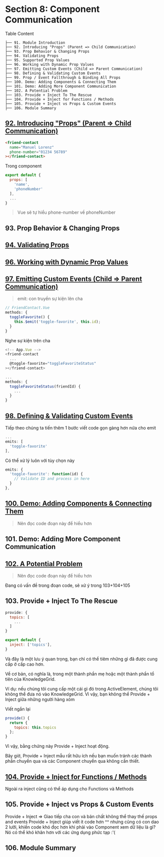 # Section 8: Component Communication

Table Content

```
├── 91. Module Introduction
├── 92. Introducing "Props" (Parent => Child Communication)
├── 93. Prop Behavior & Changing Props
├── 94. Validating Props
├── 95. Supported Prop Values
├── 96. Working with Dynamic Prop Values
├── 97. Emitting Custom Events (Child => Parent Communication)
├── 98. Defining & Validating Custom Events
├── 99. Prop / Event Fallthrough & Binding All Props
├── 100. Demo: Adding Components & Connecting Them
├── 101. Demo: Adding More Component Communication
├── 102. A Potential Problem
├── 103. Provide + Inject To The Rescue
├── 104. Provide + Inject for Functions / Methods
├── 105. Provide + Inject vs Props & Custom Events
├── 106. Module Summary
```

## [92. Introducing "Props" (Parent => Child Communication)](https://github.com/minhnv2306/vue-pet/commit/0604d5e95d5e6f9b3ff7b287383d18fd804c107e)
```html
<friend-contact
  name="Manuel Lorenz"
  phone-number="01234 56789"
></friend-contact>
```
Trong component
```js
export default {
  props: [
    'name',
    'phoneNumber'
  ],
  ...
}
```
> Vue sẽ tự hiểu phone-number về phoneNumber

## 93. Prop Behavior & Changing Props
## [94. Validating Props](https://github.com/minhnv2306/vue-pet/commit/cf18dcec513a1a93c93bde66fc2bc8c54743934a)
## [96. Working with Dynamic Prop Values](https://github.com/minhnv2306/vue-pet/commit/19cf8844d0fb189427abe2479959a5058f4f92bf)
## [97. Emitting Custom Events (Child => Parent Communication)](https://github.com/minhnv2306/vue-pet/commit/8320c5348969a0435dd51516096dd0d0ae4123da)
> emit: con truyền sự kiện lên cha
```js
// FriendContact.Vue
methods: {
  toggleFavorite() {
    this.$emit('toggle-favorite', this.id);
  }
}
```
Nghe sự kiện trên cha
```js
<!-- App.Vue -->
<friend-contact
  ...
  @toggle-favorite="toggleFavoriteStatus"
></friend-contact>

...
methods: {
  toggleFavoriteStatus(friendId) {
    ...
  }
}
```

## [98. Defining & Validating Custom Events](https://github.com/minhnv2306/vue-pet/commit/bd35b304ccde5be9cfa98941066e2bcf2c5f3f3e)
Tiếp theo chúng ta tiến thêm 1 bước viết code gọn gàng hơn nứa cho emit
```js
...
emits: [
  'toggle-favorite'
],
```
Có thể xử lý luôn với tùy chọn này
```js
emits: {
  'toggle-favorite': function(id) {
    // Validate ID and process in here
  }
},
```

## [100. Demo: Adding Components & Connecting Them](https://github.com/minhnv2306/vue-pet/commit/89b4eaa2c67a0f46f320a8b081d4ce9ca83f754a)

> Nên đọc code đoạn này để hiểu hơn

## 101. Demo: Adding More Component Communication

## [102. A Potential Problem](https://github.com/minhnv2306/vue-pet/commit/352dd9c0b755918ce1525137232925b220590d93)
> Nên đọc code đoạn này để hiểu hơn

Đang có vấn đề trong đoạn code, sẽ xử ý trong 103+104+105

## 103. Provide + Inject To The Rescue
```js
provide: {
  topics: [
    ...
  ]
}

export default {
  inject: ['topics'],
}
```
Và đây là một lưu ý quan trọng, bạn chỉ có thể tiêm những gì đã được cung cấp ở cấp cao hơn.

Về cơ bản, có nghĩa là, trong một thành phần mẹ hoặc một thành phần tổ tiên của KnowledgeGrid.

Ví dụ: nếu chúng tôi cung cấp một cái gì đó trong ActiveElement, chúng tôi không thể đưa nó vào KnowledgeGrid. Vì vậy, bạn không thể Provide + Inject giữa những người hàng xóm

Viết ngắn lại
```js
provide() {
  return {
    topics: this.topics
  };
}
```
Vì vậy, bằng chứng này Provide + Inject hoạt động.

Bây giờ, Provide + Inject mẫu rất hữu ích nếu bạn muốn tránh các thành phần chuyển qua và các Component chuyển qua không cần thiết.

## [104. Provide + Inject for Functions / Methods](https://github.com/minhnv2306/vue-pet/commit/541795c9e9a2f1278782421bd4f265f1f98c3574)
Ngoài ra inject cũng có thể áp dụng cho Functions và Methods

## 105. Provide + Inject vs Props & Custom Events

Provide + Inject => Giao tiếp cha con và bản chất không thể thay thế props and events
Provide + Inject giúp viết ít code hơn ^^ nhưng cũng có con dao 2 lưỡi, khiến code khó đọc hơn khi phải vào Component xem dữ liệu là gì? Nó có thể khó khăn hơn với các ứng dụng phức tạp :'(

## 106. Module Summary
